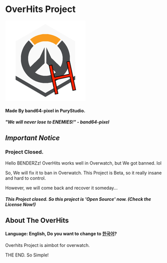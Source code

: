 # OverHits Project

![OverHits](https://github.com/band64-pixel/OverHits/blob/master/OverHits/Resources/overhits.png)
#### Made By band64-pixel in PuryStudio.

##### "We will never lose to ENEMIES!" - band64-pixel

## *Important Notice*

### Project Closed.
Hello BENDERZz! OverHits works well in Overwatch, but We got banned. lol

So, We will fix it to ban in Overwatch. This Project is Beta, so it really insane and hard to control.

However, we will come back and recover it someday...


##### This Project closed. So this project is 'Open Source' now. (Check the License Now!)

## About The OverHits
#### Language: English, Do you want to change to [한국어](https://github.com/band64-pixel/OverHits/blob/master/README-ko.md)?

Overhits Project is aimbot for overwatch.

THE END. So Simple!
